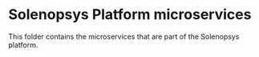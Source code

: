 # Solenopsys Platform microservices
This folder contains the microservices that are part of the Solenopsys platform. 